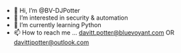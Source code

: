 - 👋 Hi, I’m @BV-DJPotter
- 👀 I’m interested in security & automation
- 🌱 I’m currently learning Python
- 📫 How to reach me ... davitt.potter@bluevoyant.com OR davittjpotter@outlook.com

